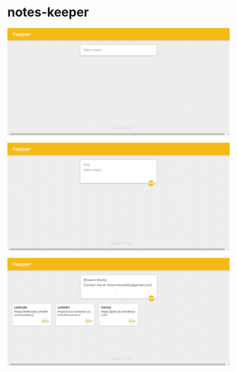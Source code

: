 # notes-keeper
<img src="./assests/n1.png"></img>

<img src="./assests/n2.png"></img>

<img src="./assests/n3.png"></img>

